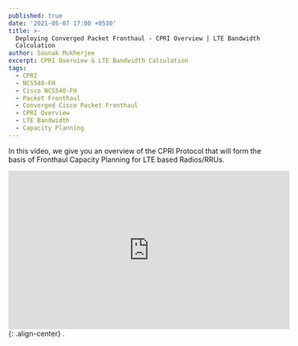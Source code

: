 ```yaml
---
published: true
date: '2021-05-07 17:00 +0530'
title: >-
  Deploying Converged Packet Fronthaul - CPRI Overview | LTE Bandwidth
  Calculation
author: Sounak Mukherjee
excerpt: CPRI Overview & LTE Bandwidth Calculation
tags:
  - CPRI
  - NCS540-FH
  - Cisco NCS540-FH
  - Packet Fronthaul
  - Converged Cisco Packet Fronthaul
  - CPRI Overview
  - LTE Bandwidth
  - Capacity Planning
---
```


In this video, we give you an overview of the CPRI Protocol that will form the basis of Fronthaul Capacity Planning for LTE based Radios/RRUs.  

<iframe class="responsive" width="560" height="315" src="https://www.youtube.com/embed/Dna59DZlLmQ?autoplay=1" frameborder="0" allowfullscreen></iframe>{: .align-center}
.